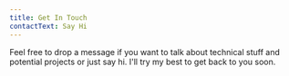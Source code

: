```yaml
---
title: Get In Touch
contactText: Say Hi
---
```


Feel free to drop a message if you want to talk about technical stuff and potential projects or just say hi. I'll try my best to get back to you soon.
